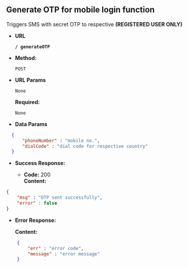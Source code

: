 **Generate OTP for mobile login function**
----
  Triggers SMS with secret OTP to respective **(REGISTERED USER ONLY)**

* **URL**

  **`/ generateOTP`**

* **Method:**

  `POST`

*  **URL Params**
    
    `None`

   **Required:**
 
   `None`

* **Data Params**
```json
  {
      "phoneNumber" : "mobile no.",
      "dialCode" : "dial code for respective country"
  }
```
* **Success Response:**

  * **Code:** 200 <br />
    **Content:**
```json
{
    "msg" : "OTP sent successfully",
    "error" : false
}
```
 
* **Error Response:**

    **Content:** 
```json
    {
        "err" : "error code", 
        "message" : "error message"
    }
```